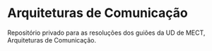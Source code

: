 # Arquiteturas de Comunicação

Repositório privado para as resoluções dos guiões da UD de MECT, Arquiteturas de Comunicação.
